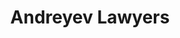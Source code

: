 ---
layout: home

title: Andreyev Lawyers
titleTemplate: Documentations for AL Portal


editLink: true

hero:
  name: Documentations for
  text: AL Portal (2.0)
  actions:
    - theme: brand
      text: Get Started
      link: /guide/introduction

features:
  - title: 🧜‍♀️ For Fontend Developers
    details: 
  - title: 🌚 For Backend Developers
    details: XXXXX
  - title: 📸 For End User
    details: User Operation Guide.
  - title: 🧩 Release Notes
    details: All Relesae guideline.
---
